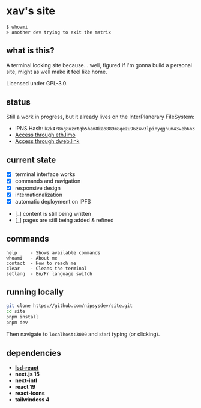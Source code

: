 # xav's site

```
$ whoami
> another dev trying to exit the matrix
```

## what is this?

A terminal looking site because... well, figured if i'm gonna build a personal site, might as well make it feel like home.

Licensed under GPL-3.0.

## status

Still a work in progress, but it already lives on the InterPlanerary FileSystem:

- IPNS Hash: `k2k4r8ng8uzrtqb5ham8kao889m8qezu96z4w3lpinyqghum43veb6n3`
- [Access through eth.limo](https://nipsys.eth.limo)
- [Access through dweb.link](https://k2k4r8ng8uzrtqb5ham8kao889m8qezu96z4w3lpinyqghum43veb6n3.ipns.dweb.link/)

## current state

- [x] terminal interface works
- [x] commands and navigation
- [x] responsive design
- [x] internationalization
- [x] automatic deployment on IPFS
- [_] content is still being written
- [_] pages are still being added & refined

## commands

```
help     - Shows available commands
whoami   - About me
contact  - How to reach me
clear    - Cleans the terminal
setlang  - En/Fr language switch
```

## running locally

```bash
git clone https://github.com/nipsysdev/site.git
cd site
pnpm install
pnpm dev
```

Then navigate to `localhost:3000` and start typing (or clicking).

## dependencies

- **[lsd-react](https://github.com/acid-info/lsd)**
- **next.js 15**
- **next-intl**
- **react 19**
- **react-icons**
- **tailwindcss 4**
